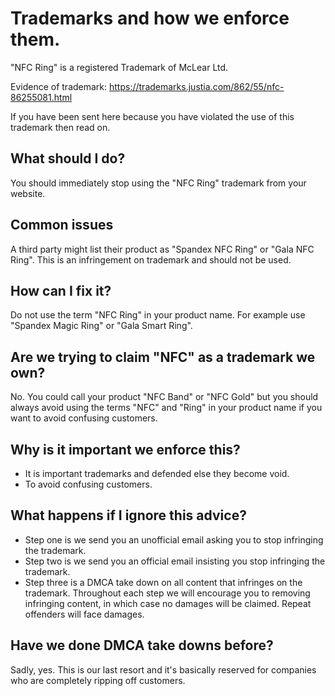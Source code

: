 # Trademarks and how we enforce them.

"NFC Ring" is a registered Trademark of McLear Ltd.

Evidence of trademark: https://trademarks.justia.com/862/55/nfc-86255081.html

If you have been sent here because you have violated the use of this trademark then read on.

## What should I do?
You should immediately stop using the "NFC Ring" trademark from your website.

## Common issues
A third party might list their product as "Spandex NFC Ring" or "Gala NFC Ring".  This is an infringement on trademark and should not be used.

## How can I fix it?
Do not use the term "NFC Ring" in your product name.  For example use "Spandex Magic Ring" or "Gala Smart Ring".  

## Are we trying to claim "NFC" as a trademark we own?
No.  You could call your product "NFC Band" or "NFC Gold" but you should always avoid using the terms "NFC" and "Ring" in your product name if you want to avoid confusing customers.

## Why is it important we enforce this?
* It is important trademarks and defended else they become void.
* To avoid confusing customers.

## What happens if I ignore this advice?
* Step one is we send you an unofficial email asking you to stop infringing the trademark.
* Step two is we send you an official email insisting you stop infringing the trademark.
* Step three is a DMCA take down on all content that infringes on the trademark.
Throughout each step we will encourage you to removing infringing content, in which case no damages will be claimed.
Repeat offenders will face damages.

## Have we done DMCA take downs before?
Sadly, yes.  This is our last resort and it's basically reserved for companies who are completely ripping off customers.

